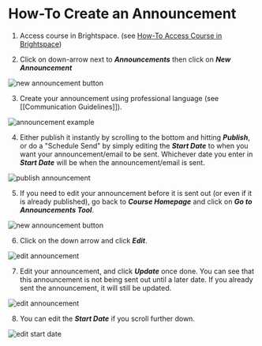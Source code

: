 # How-To Create an Announcement

1. Access course in Brightspace. (see [How-To Access Course in Brightspace](./How-To%20Access%20Course%20in%20Brightspace.md))

2. Click on down-arrow next to ***Announcements*** then click on ***New Announcement***

![new announcement button](/images/create_announcement.png)



3. Create your announcement using professional language (see [[Communication Guidelines]]).

![announcement example](/images/announcement_example.png)


4. Either publish it instantly by scrolling to the bottom and hitting ***Publish***, or do a "Schedule Send" by simply editing the ***Start Date*** to when you want your announcement/email to be sent. Whichever date you enter in ***Start Date*** will be when the announcement/email is sent.

![publish announcement](/images/announcement_publish.png)


5. If you need to edit your announcement before it is sent out (or even if it is already published), go back to ***Course Homepage*** and click on ***Go to Announcements Tool***.

![new announcement button](/images/create_announcement.png)


6. Click on the down arrow and click ***Edit***.

![edit announcement](/images/announcement_tools.png)



7. Edit your announcement, and click ***Update*** once done. You can see that this announcement is not being sent out until a later date. If you already sent the announcement, it will still be updated.

![edit announcement](/images/announcement_edit.png)


8. You can edit the ***Start Date*** if you scroll further down.

![edit start date](/images/announcement_edit_startdate.png)
